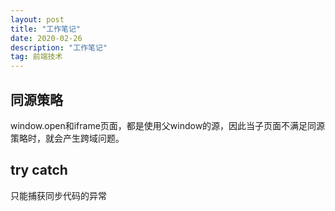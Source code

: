 ```yaml
---
layout: post
title: "工作笔记"
date: 2020-02-26 
description: "工作笔记"
tag: 前端技术
---
```


## 同源策略
window.open和iframe页面，都是使用父window的源，因此当子页面不满足同源策略时，就会产生跨域问题。

## try catch
只能捕获同步代码的异常